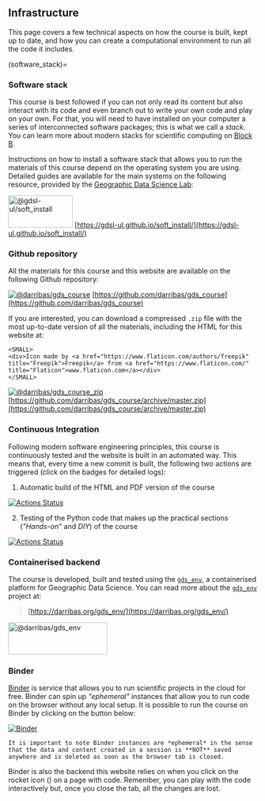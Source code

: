 
## Infrastructure

This page covers a few technical aspects on how the course is built, kept up to date, and how you can create a computational environment to run all the code it includes.

(software_stack)=
### Software stack

This course is best followed if you can not only read its content but also interact with its code and even branch out to write your own code and play on your own. For that, you will need to have installed on your computer a series of interconnected software packages; this is what we call a *stack*. You can learn more about modern stacks for scientific computing on [Block B](bB/concepts_B). 

Instructions on how to install a software stack that allows you to run the materials of this course depend on the operating system you are using. Detailed guides are available for the main systems on the following resource, provided by the [Geographic Data Science Lab](https://www.liverpool.ac.uk/geographic-data-science/):

[<img alt="@gdsl-ul/soft_install" width=130px height=65px style="border-width:0;margin-left: 0px" src="figs/gdsl.png" />](https://gdsl-ul.github.io/soft_install/)
[https://gdsl-ul.github.io/soft_install/](https://gdsl-ul.github.io/soft_install/)

### Github repository

All the materials for this course and this website are available on the following Github repository:

[<img alt="@darribas/gds_course" style="border-width:0;margin-left: 0px" src="figs/GitHub-Mark-64px.png" />](https://github.com/darribas/gds_course)
[https://github.com/darribas/gds_course](https://github.com/darribas/gds_course)

If you are interested, you can download a compressed `.zip` file with the most up-to-date version of all the materials, including the HTML for this website at:

```{margin}
<SMALL>
<div>Icon made by <a href="https://www.flaticon.com/authors/freepik" title="Freepik">Freepik</a> from <a href="https://www.flaticon.com/" title="Flaticon">www.flaticon.com</a></div>
</SMALL>
```

[<img alt="@darribas/gds_course_zip" style="border-width:0;margin-left: 0px" src="figs/zip-file-format.png" />](https://github.com/darribas/gds_course/archive/master.zip)
[https://github.com/darribas/gds_course/archive/master.zip](https://github.com/darribas/gds_course/archive/master.zip)

### Continuous Integration

Following modern software engineering principles, this course is continuously tested and the website is built in an automated way. This means that, every time a new commit is built, the following two actions are triggered (click on the badges for detailed logs):

1. Automatic build of the HTML and PDF version of the course

[![Actions Status](https://github.com/darribas/gds_course/workflows/Build%20Jupyter%20book/badge.svg)](https://github.com/darribas/gds_course/actions?query=workflow%3A%22Build+Jupyter+book%22)

2. Testing of the Python code that makes up the practical sections (*"Hands-on"* and *DIY*) of the course

[![Actions Status](https://github.com/darribas/gds_course/workflows/Test%20GDS%20Course/badge.svg)](https://github.com/darribas/gds_course/actions?query=workflow%3A%22Test+GDS+Course%22)

### Containerised backend

The course is developed, built and tested using the [`gds_env`](https://darribas.org/gds_env/), a containerised platform for Geographic Data Science. You can read more about the [`gds_env`](https://darribas.org/gds_env/) project at:

> [https://darribas.org/gds_env/](https://darribas.org/gds_env/)

[<img alt="@darribas/gds_env" width=200px height=65px style="border-width:0;margin-left: 0px" src="https://github.com/darribas/gds_env/raw/master/website/logo.png" />](https://darribas.org/gds_env/)

### Binder

[Binder](https://mybinder.org/) is service that allows you to run scientific projects in the cloud for free. Binder can spin up *"ephemeral"* instances that allow you to run code on the browser without any local setup. It is possible to run the course on Binder by clicking on the button below:

[![Binder](https://mybinder.org/badge_logo.svg)](https://mybinder.org/v2/gh/darribas/gds_course/master)

```{warning}
It is important to note Binder instances are *ephemeral* in the sense that the data and content created in a session is **NOT** saved anywhere and is deleted as soon as the browser tab is closed.
```

Binder is also the backend this website relies on when you click on the rocket icon (<i class="fas fa-rocket"></i>) on a page with code. Remember, you can play with the code interactively but, once you close the tab, all the changes are lost.
